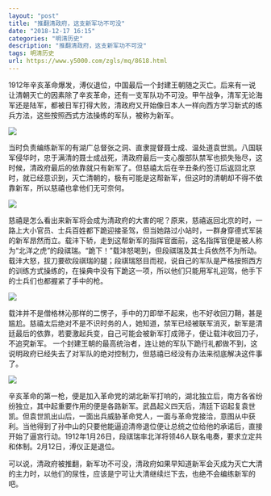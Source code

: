 ```yaml
---
layout: "post"
title: "推翻清政府，这支新军功不可没"
date: "2018-12-17 16:15"
categories: "明清历史"
description: "推翻清政府，这支新军功不可没"
tags: 明清历史
url: https://www.y5000.com/zgls/mq/8618.html
---
```






1912年辛亥革命爆发，溥仪退位，中国最后一个封建王朝随之灭亡。后来有一说让清朝灭亡的因素除了辛亥革命，还有一支军队功不可没。甲午战争，清军无论海军还是陆军，都被日军打得大败，清政府又开始像日本人一样向西方学习新式的练兵方法，这些按照西式方法操练的军队，被称为新军。

![](https://img.y5000.com/uploads/allimg/161228/133F31261-0.jpg)

当时负责编练新军的有湖广总督张之洞、直隶提督聂士成、温处道袁世凯。八国联军侵华时，忠于满清的聂士成战死，清政府最后一支心腹部队禁军也损失殆尽，这时候，清政府最后的依靠就只有新军了。但慈禧太后在辛丑条约签订后返回北京时，就已经意识到，灭亡清朝的，极有可能是这帮新军，但这时的清朝却不得不依靠新军，所以慈禧也拿他们无可奈何。

![](https://img.y5000.com/uploads/allimg/161228/133F36244-1.jpg)

慈禧是怎么看出来新军将会成为清政府的大害的呢？原来，慈禧返回北京的时，一路上大小官员、士兵百姓都下跪迎接圣驾，但当她路过小站时，一群身穿德式军装的新军昂然而立。载沣下轿，走到这帮新军的指挥官面前，这名指挥官便是被人称为“北洋之虎”的段祺瑞。“跪下！”载沣怒喝到，但段祺瑞及其士兵依然不为所动。载沣大怒，拔刀要砍段祺瑞的腿；段祺瑞怒目而视，说自己的军队是严格按照西方的训练方式操练的，在操典中没有下跪这一项，所以他们只能用军礼迎驾，他手下的士兵们也都握紧了手中的枪。

![](https://img.y5000.com/uploads/allimg/161228/133F36140-2.jpg)

载沣并不是僧格林沁那样的二愣子，手中的刀即举不起来，也不好收回刀鞘，甚是尴尬。慈禧太后绝对不是不识时务的人，她知道，禁军已经被联军消灭，新军是清廷最后的依靠，若要激起兵变，自己可能会被新军打成筛子，便让载沣收回刀子，不追究新军。
一个封建王朝的最高统治者，连让她的军队下跪行礼都做不到，这说明政府已经失去了对军队的绝对控制力，但慈禧已经没有办法来彻底解决这件事了。

![](https://img.y5000.com/uploads/allimg/161228/133F364Q-3.jpg)

辛亥革命的第一枪，便是加入革命党的湖北新军打响的，湖北独立后，南方各省纷纷独立，其中起重要作用的便是各路新军。武昌起义四天后，清廷下诏起复袁世凯。但袁世凯出山后，一面出兵威胁革命党人，一面与革命党接洽，意图从中获利。当他得到了孙中山的只要他能逼迫清帝退位便让总统之位给他的承诺后，直接开始了逼宫行动。1912年1月26日，段祺瑞率北洋将领46人联名电奏，要求立定共和体制。2月12日，溥仪正是退位。

可以说，清政府被推翻，新军功不可没，清政府如果早知道新军会灭成为灭亡大清的主力时，以他们的尿性，应该是宁可让大清继续烂下去，也绝不会编练新军的吧。
